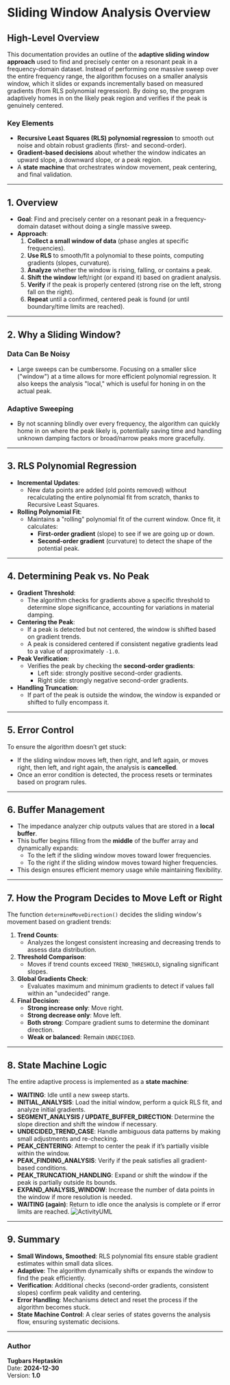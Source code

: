 # Sliding Window Analysis Overview

## **High-Level Overview**

This documentation provides an outline of the **adaptive sliding window approach** used to find and precisely center on a resonant peak in a frequency-domain dataset. Instead of performing one massive sweep over the entire frequency range, the algorithm focuses on a smaller analysis window, which it slides or expands incrementally based on measured gradients (from RLS polynomial regression). By doing so, the program adaptively homes in on the likely peak region and verifies if the peak is genuinely centered.

### **Key Elements**
- **Recursive Least Squares (RLS) polynomial regression** to smooth out noise and obtain robust gradients (first- and second-order).
- **Gradient-based decisions** about whether the window indicates an upward slope, a downward slope, or a peak region.
- A **state machine** that orchestrates window movement, peak centering, and final validation.

---

## **1. Overview**
- **Goal**: Find and precisely center on a resonant peak in a frequency-domain dataset without doing a single massive sweep.
- **Approach**:
  1. **Collect a small window of data** (phase angles at specific frequencies).
  2. **Use RLS** to smooth/fit a polynomial to these points, computing gradients (slopes, curvature).
  3. **Analyze** whether the window is rising, falling, or contains a peak.
  4. **Shift the window** left/right (or expand it) based on gradient analysis.
  5. **Verify** if the peak is properly centered (strong rise on the left, strong fall on the right).
  6. **Repeat** until a confirmed, centered peak is found (or until boundary/time limits are reached).

---

## **2. Why a Sliding Window?**
### **Data Can Be Noisy**
- Large sweeps can be cumbersome. Focusing on a smaller slice ("window") at a time allows for more efficient polynomial regression. It also keeps the analysis "local," which is useful for honing in on the actual peak.

### **Adaptive Sweeping**
- By not scanning blindly over every frequency, the algorithm can quickly home in on where the peak likely is, potentially saving time and handling unknown damping factors or broad/narrow peaks more gracefully.

---

## **3. RLS Polynomial Regression**
- **Incremental Updates**:
  - New data points are added (old points removed) without recalculating the entire polynomial fit from scratch, thanks to Recursive Least Squares.
- **Rolling Polynomial Fit**:
  - Maintains a "rolling" polynomial fit of the current window. Once fit, it calculates:
    - **First-order gradient** (slope) to see if we are going up or down.
    - **Second-order gradient** (curvature) to detect the shape of the potential peak.

---

## **4. Determining Peak vs. No Peak**
- **Gradient Threshold**:
  - The algorithm checks for gradients above a specific threshold to determine slope significance, accounting for variations in material damping.
- **Centering the Peak**:
  - If a peak is detected but not centered, the window is shifted based on gradient trends.
  - A peak is considered centered if consistent negative gradients lead to a value of approximately `-1.0`.
- **Peak Verification**:
  - Verifies the peak by checking the **second-order gradients**:
    - Left side: strongly positive second-order gradients.
    - Right side: strongly negative second-order gradients.
- **Handling Truncation**:
  - If part of the peak is outside the window, the window is expanded or shifted to fully encompass it.

---

## **5. Error Control**
To ensure the algorithm doesn’t get stuck:
- If the sliding window moves left, then right, and left again, or moves right, then left, and right again, the analysis is **cancelled**.
- Once an error condition is detected, the process resets or terminates based on program rules.

---

## **6. Buffer Management**
- The impedance analyzer chip outputs values that are stored in a **local buffer**.
- This buffer begins filling from the **middle** of the buffer array and dynamically expands:
  - To the left if the sliding window moves toward lower frequencies.
  - To the right if the sliding window moves toward higher frequencies.
- This design ensures efficient memory usage while maintaining flexibility.

---

## **7. How the Program Decides to Move Left or Right**
The function `determineMoveDirection()` decides the sliding window's movement based on gradient trends:

1. **Trend Counts**:
   - Analyzes the longest consistent increasing and decreasing trends to assess data distribution.
2. **Threshold Comparison**:
   - Moves if trend counts exceed `TREND_THRESHOLD`, signaling significant slopes.
3. **Global Gradients Check**:
   - Evaluates maximum and minimum gradients to detect if values fall within an "undecided" range.
4. **Final Decision**:
   - **Strong increase only**: Move right.
   - **Strong decrease only**: Move left.
   - **Both strong**: Compare gradient sums to determine the dominant direction.
   - **Weak or balanced**: Remain `UNDECIDED`.

---

## **8. State Machine Logic**
The entire adaptive process is implemented as a **state machine**:
- **WAITING**: Idle until a new sweep starts.
- **INITIAL_ANALYSIS**: Load the initial window, perform a quick RLS fit, and analyze initial gradients.
- **SEGMENT_ANALYSIS / UPDATE_BUFFER_DIRECTION**: Determine the slope direction and shift the window if necessary.
- **UNDECIDED_TREND_CASE**: Handle ambiguous data patterns by making small adjustments and re-checking.
- **PEAK_CENTERING**: Attempt to center the peak if it’s partially visible within the window.
- **PEAK_FINDING_ANALYSIS**: Verify if the peak satisfies all gradient-based conditions.
- **PEAK_TRUNCATION_HANDLING**: Expand or shift the window if the peak is partially outside its bounds.
- **EXPAND_ANALYSIS_WINDOW**: Increase the number of data points in the window if more resolution is needed.
- **WAITING (again)**: Return to idle once the analysis is complete or if error limits are reached.
![ActivityUML](https://github.com/user-attachments/assets/e128460d-4f67-44c8-ac2f-869e4a8a98f8)

---

## **9. Summary**
- **Small Windows, Smoothed**: RLS polynomial fits ensure stable gradient estimates within small data slices.
- **Adaptive**: The algorithm dynamically shifts or expands the window to find the peak efficiently.
- **Verification**: Additional checks (second-order gradients, consistent slopes) confirm peak validity and centering.
- **Error Handling**: Mechanisms detect and reset the process if the algorithm becomes stuck.
- **State Machine Control**: A clear series of states governs the analysis flow, ensuring systematic decisions.

---

### Author
**Tugbars Heptaskin**  
Date: **2024-12-30**  
Version: **1.0**
